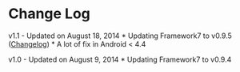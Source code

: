 # Change Log

v1.1 - Updated on August 18, 2014
    * Updating Framework7 to v0.9.5 ([Changelog](https://github.com/nolimits4web/Framework7/blob/master/CHANGELOG.md))
    * A lot of fix in Android < 4.4

v1.0 - Updated on August 9, 2014
    * Updating Framework7 to v0.9.4
